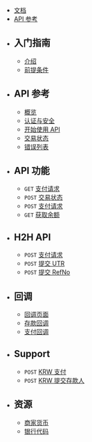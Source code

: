 <div class="mb-6">

-   <x-icons name="reader" class="text-white"/> [文档](/docs)
-   <x-icons name="code" class="text-white"/> [API 参考](/api)

</div>

-   ## 入门指南

    -   [介绍](/docs)
    -   [前提条件](/docs/pre-requirements)

-   ## API 参考

    -   [概览](/api)
    -   [认证与安全](/api/authentication)
    -   [开始使用 API](/api/get-started)
    -   [交易状态](/api/status)
    -   [错误列表](/api/errors)

-   ## API 功能

    -   `GET` [ 支付请求](/api/payment)
    -   `POST` [ 交易状态](/api/transaction-status)
    -   `POST` [ 支付请求](/api/payout)
    -   `GET` [ 获取余额](/api/balance)

-   ## H2H API

    -   `POST` [ 支付请求](/api/v3/payment)
    -   `POST` [ 提交 UTR](/api/v3/submit-utr)
    -   `POST` [ 提交 RefNo](/api/v3/submit-refno)

-   ## 回调

    -   [回调页面](/api/callback/page)
    -   [存款回调](/api/callback/deposit)
    -   [支付回调](/api/callback/payout)
    
-   ## Support 

    -   `POST` [ KRW 支付](/api/v3/krw-payment)
    -   `POST` [ KRW 提交存款人](/api/v3/krw-depositor)

-   ## 资源

    -   [商家货币](/docs/currency)
    -   [银行代码](/docs/banks)

